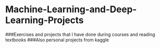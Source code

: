 # Machine-Learning-and-Deep-Learning-Projects
###Еxercises and projects that I have done during courses and reading textbooks
###Also personal projects from kaggle
